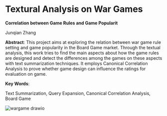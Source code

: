 # Textural Analysis on War Games
**Correlation between Game Rules and Game Popularit**

Junqian Zhang 

**Abstract**:
This project aims at exploring the relation between war game rule setting and game popularity in the Board Game market. Through the textual analysis, this work tries to find the main aspects about how the game rules are designed and detect the differences among the games on these aspects with text summarization techniques. It employs Canonical Correlation Analysis to prove whether game design can influence the ratings for evaluation on game.

**Key Words**: 

Text Summarization, Query Expansion, Canonical Correlation Analysis, Board Game

![wargame drawio](https://user-images.githubusercontent.com/59978350/134786313-48187d31-84b1-4da5-a6ab-9bb80e6b19af.png)
